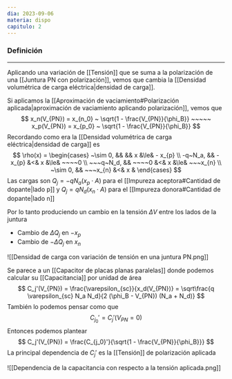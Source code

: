 ```yaml
---
dia: 2023-09-06
materia: dispo
capitulo: 2
---
```

### Definición
---
Aplicando una variación de [[Tensión]] que se suma a la polarización de una [[Juntura PN con polarización]], vemos que cambia la [[Densidad volumétrica de carga eléctrica|densidad de carga]].

Si aplicamos la [[Aproximación de vaciamiento#Polarización aplicada|aproximación de vaciamiento aplicando polarización]], vemos que $$ x_n(V_{PN}) = x_{n_0} ~ \sqrt{1 - \frac{V_{PN}}{\phi_B}} ~~~~~ x_p(V_{PN}) = x_{p_0} ~ \sqrt{1 - \frac{V_{PN}}{\phi_B}} $$
Recordando como era la [[Densidad volumétrica de carga eléctrica|densidad de carga]] es $$ \rho(x) = \begin{cases} 
	~\sim 0,  &&            &&   x  &\le&  - x_{p}  \\
	-q~N_a,   && -x_{p}   &<&  x  &\le&  ~~~~0      \\
	~~~q~N_d, && ~~~~0       &<&  x  &\le&  ~~~x_{n} \\
	~\sim 0,  && ~~~x_{n} &<&  x  &
\end{cases} $$
Las cargas son $Q_j = -q N_a (x_p \cdot A)$ para el [[Impureza aceptora#Cantidad de dopante|lado p]] y $Q_j = q N_d (x_n \cdot A)$ para el [[Impureza donora#Cantidad de dopante|lado n]]

Por lo tanto produciendo un cambio en la tensión $\Delta V$ entre los lados de la juntura 
* Cambio de $\Delta Q_j$ en $-x_p$
* Cambio de $-\Delta Q_j$ en $x_n$

![[Densidad de carga con variación de tensión en una juntura PN.png]]

Se parece a un [[Capacitor de placas planas paralelas]] donde podemos calcular su [[Capacitancia]] por unidad de área $$ C_j'(V_{PN}) = \frac{\varepsilon_{sc}}{x_d(V_{PN})} = \sqrt\frac{q \varepsilon_{sc} N_a N_d}{2 (\phi_B - V_{PN}) (N_a + N_d)} $$
También lo podemos pensar como que $$ C_{j_0}' = C_j'(V_{PN} = 0) $$
Entonces podemos plantear $$ C_j'(V_{PN}) = \frac{C_{j_0}'}{\sqrt{1 - \frac{V_{PN}}{\phi_B}}} $$
La principal dependencia de $C_j'$ es la [[Tensión]] de polarización aplicada 

![[Dependencia de la capacitancia con respecto a la tensión aplicada.png]]